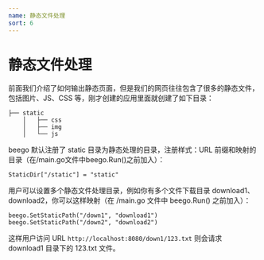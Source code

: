```yaml
---
name: 静态文件处理
sort: 6
---
```


# 静态文件处理

前面我们介绍了如何输出静态页面，但是我们的网页往往包含了很多的静态文件，包括图片、JS、CSS 等，刚才创建的应用里面就创建了如下目录：

```
├── static
	│   ├── css
	│   ├── img
	│   └── js
```

beego 默认注册了 static 目录为静态处理的目录，注册样式：URL 前缀和映射的目录（在/main.go文件中beego.Run()之前加入）：

	StaticDir["/static"] = "static"

用户可以设置多个静态文件处理目录，例如你有多个文件下载目录 download1、download2，你可以这样映射（在 /main.go 文件中 beego.Run() 之前加入）：

	beego.SetStaticPath("/down1", "download1")
	beego.SetStaticPath("/down2", "download2")

这样用户访问 URL `http://localhost:8080/down1/123.txt` 则会请求 download1 目录下的 123.txt 文件。
